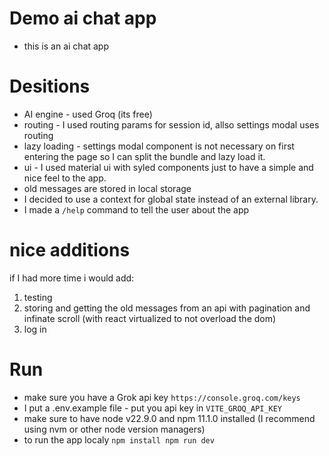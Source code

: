 # Demo ai chat app

- this is an ai chat app

# Desitions

- AI engine - used Groq (its free)
- routing - I used routing params for session id, allso settings modal uses routing
- lazy loading - settings modal component is not necessary on first entering the page so I can split the bundle and lazy load it.
- ui - I used material ui with syled components just to have a simple and nice feel to the app.
- old messages are stored in local storage
- I decided to use a context for global state instead of an external library.
- I made a `/help` command to tell the user about the app

# nice additions

if I had more time i would add:

1. testing
2. storing and getting the old messages from an api with pagination and infinate scroll (with react virtualized to not overload the dom)
3. log in

# Run

- make sure you have a Grok api key `https://console.groq.com/keys`
- I put a .env.example file - put you api key in `VITE_GROQ_API_KEY`
- make sure to have node v22.9.0 and npm 11.1.0 installed (I recommend using nvm or other node version managers)
- to run the app localy `npm install npm run dev`
